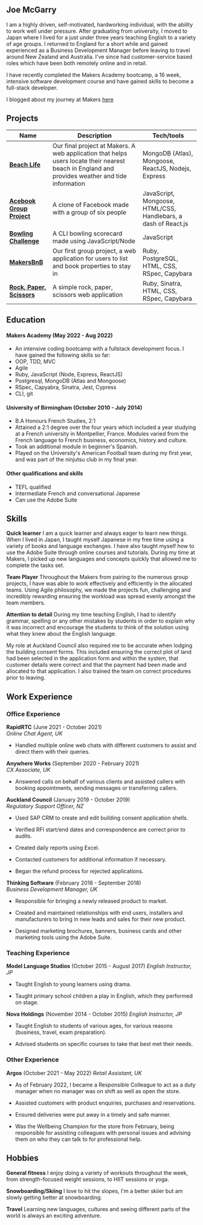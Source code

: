 ## Joe McGarry

I am a highly driven, self-motivated, hardworking individual, with the ability to work well under pressure. 
After graduating from university, I moved to Japan where I lived for a just under three years teaching English to a variety of age groups. I returned to England for a short while and gained experienced as a Business Development Manager before leaving to travel around New Zealand and Australia. I've since had customer-service based roles which have been both remotely online and in retail. 

I have recently completed the Makers Academy bootcamp, a 16 week, intensive software development course and have gained skills to become a full-stack developer. 

I blogged about my journey at Makers [here](https://medium.com/@joewmcgarry)

## Projects

| Name                         | Description       | Tech/tools        |
| ---------------------------- | ----------------- | ----------------- |
| **[Beach Life](https://github.com/jmcg015/beach-life)** | Our final project at Makers. A web application that helps users locate their nearest beach in England and provides weather and tide information | MongoDB (Atlas), Mongoose, ReactJS, Nodejs, Express |
| **[Acebook Group Project](https://github.com/PatrickReynoldsCoding/the-fakebook)** | A clone of Facebook made with a group of six people | JavaScript, Mongoose, HTML/CSS, Handlebars, a dash of React.js |
| **[Bowling Challenge](https://github.com/jmcg015/bowling-challenge)** | A CLI bowling scorecard made using JavaScript/Node | JavaScript |
| **[MakersBnB](https://github.com/sophiegilder/MakersBnB)** | Our first group project, a web application for users to list and book properties to stay in | Ruby, PostgreSQL, HTML, CSS, RSpec, Capybara |
| **[Rock, Paper, Scissors](https://github.com/jmcg015/rps-challenge)** | A simple rock, paper, scissors web application | Ruby, Sinatra, HTML, CSS, RSpec, Capybara |

## Education

#### Makers Academy (May 2022 - Aug 2022)
- An intensive coding bootcamp with a fullstack development focus. I have gained the following skills so far:
- OOP, TDD, MVC
- Agile
- Ruby, JavaScript (Node, Express, ReactJS)
- Postgresql, MongoDB (Atlas and Mongoose) 
- RSpec, Capyabra, Sinatra, Jest, Cypress
- CLI, git

#### University of Birmingham (October 2010 - July 2014)

- B.A Honours French Studies, 2:1
- Attained a 2:1 degree over the four years which included a year studying at a French university in Montpellier, France. Modules varied from the French language to French business, economics, history and culture. 
- Took an additional module in beginner's Spanish.
- Played on the University's American Football team during my first year, and was part of the ninjutsu club in my final year.

#### Other qualifications and skills

- TEFL qualified
- Intermediate French and conversational Japanese
- Can use the Adobe Suite

## Skills

**Quick learner**
I am a quick learner and always eager to learn new things. When I lived in Japan, I taught myself Japanese in my free time using a variety of books and language exchanges. I have also taught myself how to use the Adobe Suite through online courses and tutorials. During my time at Makers, I picked up new languages and concepts quickly that allowed me to complete the tasks set.

**Team Player**
Throughout the Makers from pairing to the numerous group projects, I have was able to work effectively and efficiently in the allocated teams. Using Agile philosophy, we made the projects fun, challenging and incredibly rewarding ensuring the workload was spread evenly amongst the team members. 

**Attention to detail**
During my time teaching English, I had to identify grammar, spelling or any other mistakes by students in order to explain why it was incorrect and encourage the students to think of the solution using what they knew about the English language. 

My role at Auckland Council also required me to be accurate when lodging the building consent forms. This included ensuring the correct plot of land had been selected in the application form and within the system, that customer details were correct and that the payment had been made and allocated to that application. I also trained the team on correct procedures prior to leaving.  

## Work Experience
### Office Experience

**RapidRTC** (June 2021 - October 2021)  
_Online Chat Agent, UK_

- Handled multiple online web chats with different customers to assist and direct them with their queries.

**Anywhere Works** (September 2020 - February 2021)  
_CX Associate, UK_

- Answered calls on behalf of various clients and assisted callers with booking appointments, sending messages or transferring callers.

**Auckland Council** (January 2019 - October 2019)  
_Regulatory Support Officer, NZ_

- Used SAP CRM to create and edit building consent application shells.

- Verified RFI start/end dates and correspondence are correct prior to audits. 

- Created daily reports using Excel. 

- Contacted customers for additional information if necessary. 

- Began the refund process for rejected applications. 

**Thinking Software** (February 2018 - September 2018)  
_Business Development Manager, UK_

- Responsible for bringing a  newly released product to market.  

- Created and maintained relationships with end users, installers and manufacturers to bring in new leads and sales for their new product. 

- Designed marketing brochures, banners, business cards and other marketing tools using the Adobe Suite. 

### Teaching Experience
**Model Language Studios** (October 2015 - August 2017)
_English Instructor, JP_

- Taught English to young learners using drama. 

- Taught primary school children a play in English, which they performed on stage. 

**Nova Holdings** (November 2014 - October 2015)
_English Instructor, JP_

- Taught English to students of various ages, for various reasons (business, travel, exam preparation).

- Advised students on specific courses to take that best met their needs.

### Other Experience
**Argos** (October 2021 - May 2022)
_Retail Assistant, UK_
- As of February 2022, I became a Responsible Colleague to act as a duty manager when no manager was on shift as well as open the store.

- Assisted customers with product enquiries, purchases and reservations. 

- Ensured deliveries were put away in a timely and safe manner.

- Was the Wellbeing Champion for the store from February, being responsible for assisting colleagues with personal issues and advising them on who they can talk to for professional help. 

## Hobbies

**General fitness** I enjoy doing a variety of workouts throughout the week, from strength-focused weight sessions, to HIIT sessions or yoga. 

**Snowboarding/Skiing** I love to hit the slopes, I'm a better skiier but am slowly getting better at snowboarding.

**Travel** Learning new languages, cultures and seeing different parts of the world is always an exciting adventure.
